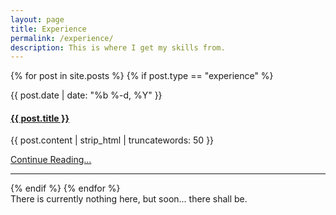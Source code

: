 ```yaml
---
layout: page
title: Experience
permalink: /experience/
description: This is where I get my skills from.
---
```


{% for post in site.posts %}
{% if post.type == "experience" %}
<div class="row">
    <div class="col-lg-8 col-lg-offset-2">
        <p><bd>{{ post.date | date: "%b %-d, %Y" }}</bd></p>
        <h4><a class="post-link" href="{{ post.url | prepend: site.baseurl }}">{{ post.title }}</a></h4>
        <p>{{ post.content | strip_html | truncatewords: 50 }}</p>
        <p><a href="{{ post.url | prepend: site.baseurl }}">Continue Reading...</a></p>
        <hr>
    </div>
</div>
{% endif %}
{% endfor %}

<div class="row">
    <div class="col-lg-8 col-lg-offset-2 centered">
        There is currently nothing here, but soon... there shall be.
    </div>
</div>
